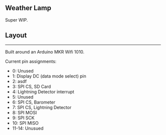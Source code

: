Weather Lamp
------------

Super WIP.

## Layout
--------

Built around an Arduino MKR Wifi 1010.

Current pin assignments:
* 0: Unused
* 1: Display DC (data mode select) pin
* 2: asdf
* 3: SPI CS, SD Card
* 4: Lightning Detector interrupt
* 5: Unused
* 6: SPI CS, Barometer
* 7: SPI CS, Lightning Detector
* 8: SPI MOSI
* 9: SPI SCK
* 10: SPI MISO
* 11-14: Unusued